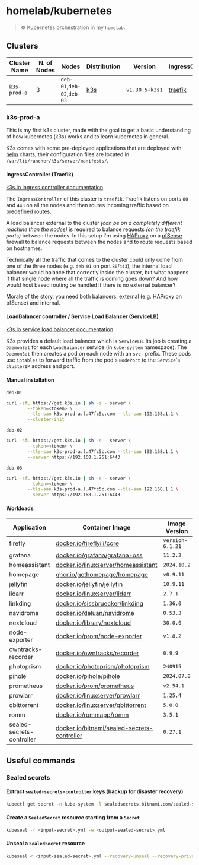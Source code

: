 # homelab/kubernetes

> ☸️ Kubernetes orchestration in my `homelab`.

## Clusters

| Cluster Name | N. of Nodes | Nodes | Distribution | Version | IngressController |
| ------------ | ----------- | ----- | ------------ | ------- | ----------------- |
| `k3s-prod-a` | 3 | `deb-01`,`deb-02`,`deb-03` | [k3s](https://k3s.io/) | `v1.30.5+k3s1` | [traefik](https://doc.traefik.io/traefik) |

### k3s-prod-a

This is my first k3s cluster, made with the goal to get a basic understanding of how kubernetes (k3s) works and to learn kubernetes in general.

K3s comes with some pre-deployed applications that are deployed with [helm](https://helm.sh) charts, their configuration files are located in `/var/lib/rancher/k3s/server/manifests/`.

#### IngressController (Traefik)

[k3s.io ingress controller documentation](https://docs.k3s.io/networking#traefik-ingress-controller)

The `IngressController` of this cluster is `traefik`.
Traefik listens on ports `80` and `443` on all the nodes and then routes incoming traffic based on predefined routes.

A load balancer external to the cluster *(can be on a completely different machine than the nodes)* is required to balance requests *(on the traefik ports)* between the nodes. In this setup i'm using [HAProxy](https://www.haproxy.org) on a [pfSense](https://www.pfsense.org) firewall to balance requests between the nodes and to route requests based on hostnames.

Technically all the traffic that comes to the cluster could only come from one of the three nodes (e.g. `deb-01` on port `80`/`443`), the internal load balancer would balance that correctly inside the cluster, but what happens if that single node where all the traffic is coming goes down? And how would host based routing be handled if there is no external balancer?

Morale of the story, you need both balancers: external (e.g. HAProxy on pfSense) and internal.

#### LoadBalancer controller / Service Load Balancer (ServiceLB)

[k3s.io service load balancer documentation](https://docs.k3s.io/networking#service-load-balancer)

K3s provides a default load balancer which is `ServiceLB`. Its job is creating a `DaemonSet` for each `LoadBalancer` service (in `kube-system` namespace). The `DaemonSet` then creates a pod on each node with an `svc-` prefix. These pods use `iptables` to forward traffic from the pod's `NodePort` to the `Service`'s `ClusterIP` address and port.

#### Manual installation

`deb-01`
```sh
curl -sfL https://get.k3s.io | sh -s - server \
        --token=<token> \
        --tls-san k3s-prod-a.l.47fc5c.com --tls-san 192.168.1.1 \
        --cluster-init
```

`deb-02`
```sh
curl -sfL https://get.k3s.io | sh -s - server \
        --token=<token> \
        --tls-san k3s-prod-a.l.47fc5c.com --tls-san 192.168.1.1 \
        --server https://192.168.1.251:6443
```

`deb-03`
```sh
curl -sfL https://get.k3s.io | sh -s - server \
        --token=<token> \
        --tls-san k3s-prod-a.l.47fc5c.com --tls-san 192.168.1.1 \
        --server https://192.168.1.251:6443
```

#### Workloads

| Application | Container Image | Image Version | Manifest Digest (SHA256) |
| ----------- | --------------- | ------------- | ------------------- |
| firefly | [docker.io/fireflyiii/core](https://hub.docker.com/r/fireflyiii/core) | `version-6.1.21` | `68b79eeb4d54060d715f4c3ea1f6e11e633b3446f6cf705034320ed1b9bea935` |
| grafana | [docker.io/grafana/grafana-oss](https://hub.docker.com/r/grafana/grafana-oss) | `11.2.2` | `bc4bf0f6981764044ec565fac1c85c53d947be3a9bd2300824a243e87412cce4` |
| homeassistant | [docker.io/linuxserver/homeassistant](https://hub.docker.com/r/linuxserver/homeassistant) | `2024.10.2` | `b8997c5e7989f9cd8a59ffadb9dadd724373b763d8ddc1c80ef618e0e4601eb4` |
| homepage | [ghcr.io/gethomepage/homepage](https://github.com/gethomepage/homepage/pkgs/container/homepage) | `v0.9.11` | `bc737801896bb823f67135d16ae7be2b94a95da5c67243162196a2a0ea8ea281` |
| jellyfin | [docker.io/jellyfin/jellyfin](https://hub.docker.com/r/jellyfin/jellyfin) | `10.9.11` | `efc2f4ebef76f0e8d3ea49c87b4c61c7d8847e496dc1fd5a91ce6652e33c116f` |
| lidarr | [docker.io/linuxserver/lidarr](https://hub.docker.com/r/linuxserver/lidarr) | `2.7.1` | `46b8237b38950dcad3dc24ca5f5aaa68359c78e024ccc792192263004173a86a` |
| linkding | [docker.io/sissbruecker/linkding](https://hub.docker.com/r/sissbruecker/linkding) | `1.36.0` | `019a5d00596ed762f0001ebcc6a0aa2263dbf8a01ec0f3ae5add24cb68caea8b` |
| navidrome | [docker.io/deluan/navidrome](https://hub.docker.com/r/deluan/navidrome) | `0.53.3` | `6b9e2f5fb7f03dbc116d86ad5fc614c312b326e46638c0438bb14c91a0a49b59` |
| nextcloud | [docker.io/library/nextcloud](https://hub.docker.com/_/nextcloud) | `30.0.0` | `c293951861b5036eb8ec48a14584348fc6699e2e718d785ae8f7551f3befe5d2` |
| node-exporter | [docker.io/prom/node-exporter](https://hub.docker.com/r/prom/node-exporter) | `v1.8.2` | `065914c03336590ebed517e7df38520f0efb44465fde4123c3f6b7328f5a9396` |
| owntracks-recorder | [docker.io/owntracks/recorder](https://hub.docker.com/r/owntracks/recorder) | `0.9.9` | `35d717a7cd18f9c41c01404a809f3e722c828bc6137d4c06c2f15f4046fa7a44` |
| photoprism | [docker.io/photoprism/photoprism](https://hub.docker.com/r/photoprism/photoprism) | `240915` | `32da029428be9335889ab13f03ea839201af49c2a1699c8f7c4de5b5911e2e1a` |
| pihole | [docker.io/pihole/pihole](https://hub.docker.com/r/pihole/pihole) | `2024.07.0` | `e53305e9e00d7ac283763ca9f323cc95a47d0113a1e02eb9c6849f309d6202dd` |
| prometheus | [docker.io/prom/prometheus](https://hub.docker.com/r/prom/prometheus) | `v2.54.1` | `69961df6ffa67598048a31aa2822d61f3c93b91d7db24e44d9bb03f99d520da9` |
| prowlarr | [docker.io/linuxserver/prowlarr](https://hub.docker.com/r/linuxserver/prowlarr) | `1.25.4` | `e6d760f17399cd40093ed7e40af7160bc638e6a9690a9c8d024699b5129c1aaa` |
| qbittorrent | [docker.io/linuxserver/qbittorrent](https://hub.docker.com/r/linuxserver/qbittorrent) | `5.0.0` | `758c19794b7da7f6c39d9d35d4b07693dac41e0f727b7622fce116ee79375e5c` |
| romm | [docker.io/rommapp/romm](https://hub.docker.com/r/rommapp/romm) | `3.5.1` | `abd6aaa499e8632e98001e04dfff46acf986083065a7be9f79157bf1c2c2936` |
| sealed-secrets-controller | [docker.io/bitnami/sealed-secrets-controller](https://hub.docker.com/r/bitnami/sealed-secrets-controller) | `0.27.1` | `18024029150211e677b79d1ed61cc2e6ac7b2cf2479a76fd5a98bb38d29ed06c` |

## Useful commands

### Sealed secrets

#### Extract `sealed-secrets-controller` keys (backup for disaster recovery)

```sh
kubectl get secret -n kube-system -l sealedsecrets.bitnami.com/sealed-secrets-key -o yaml > sealed-secrets-controller.key
```

#### Create a `SealedSecret` resource starting from a `Secret`

```sh
kubeseal -f <input-secret>.yml -w <output-sealed-secret>.yml
```

#### Unseal a `SealedSecret` resource

```sh
kubeseal < <input-sealed-secret>.yml --recovery-unseal --recovery-private-key <sealed-secrets-controller-secret-key>.key -o yaml > <output-secret>.yml
```
